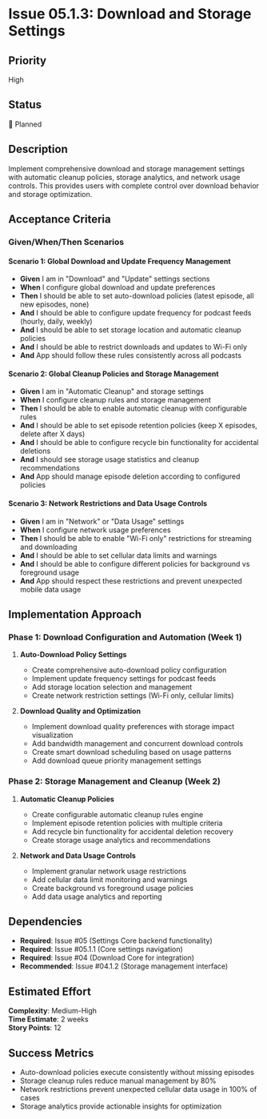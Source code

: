 # Issue 05.1.3: Download and Storage Settings

## Priority
High

## Status
🔄 Planned

## Description
Implement comprehensive download and storage management settings with automatic cleanup policies, storage analytics, and network usage controls. This provides users with complete control over download behavior and storage optimization.

## Acceptance Criteria

### Given/When/Then Scenarios

#### Scenario 1: Global Download and Update Frequency Management
- **Given** I am in "Download" and "Update" settings sections
- **When** I configure global download and update preferences
- **Then** I should be able to set auto-download policies (latest episode, all new episodes, none)
- **And** I should be able to configure update frequency for podcast feeds (hourly, daily, weekly)
- **And** I should be able to set storage location and automatic cleanup policies
- **And** I should be able to restrict downloads and updates to Wi-Fi only
- **And** App should follow these rules consistently across all podcasts

#### Scenario 2: Global Cleanup Policies and Storage Management
- **Given** I am in "Automatic Cleanup" and storage settings
- **When** I configure cleanup rules and storage management
- **Then** I should be able to enable automatic cleanup with configurable rules
- **And** I should be able to set episode retention policies (keep X episodes, delete after X days)
- **And** I should be able to configure recycle bin functionality for accidental deletions
- **And** I should see storage usage statistics and cleanup recommendations
- **And** App should manage episode deletion according to configured policies

#### Scenario 3: Network Restrictions and Data Usage Controls
- **Given** I am in "Network" or "Data Usage" settings
- **When** I configure network usage preferences
- **Then** I should be able to enable "Wi-Fi only" restrictions for streaming and downloading
- **And** I should be able to set cellular data limits and warnings
- **And** I should be able to configure different policies for background vs foreground usage
- **And** App should respect these restrictions and prevent unexpected mobile data usage

## Implementation Approach

### Phase 1: Download Configuration and Automation (Week 1)
1. **Auto-Download Policy Settings**
   - Create comprehensive auto-download policy configuration
   - Implement update frequency settings for podcast feeds
   - Add storage location selection and management
   - Create network restriction settings (Wi-Fi only, cellular limits)

2. **Download Quality and Optimization**
   - Implement download quality preferences with storage impact visualization
   - Add bandwidth management and concurrent download controls
   - Create smart download scheduling based on usage patterns
   - Add download queue priority management settings

### Phase 2: Storage Management and Cleanup (Week 2)
1. **Automatic Cleanup Policies**
   - Create configurable automatic cleanup rules engine
   - Implement episode retention policies with multiple criteria
   - Add recycle bin functionality for accidental deletion recovery
   - Create storage usage analytics and recommendations

2. **Network and Data Usage Controls**
   - Implement granular network usage restrictions
   - Add cellular data limit monitoring and warnings
   - Create background vs foreground usage policies
   - Add data usage analytics and reporting

## Dependencies
- **Required**: Issue #05 (Settings Core backend functionality)
- **Required**: Issue #05.1.1 (Core settings navigation)
- **Required**: Issue #04 (Download Core for integration)
- **Recommended**: Issue #04.1.2 (Storage management interface)

## Estimated Effort
**Complexity**: Medium-High  
**Time Estimate**: 2 weeks  
**Story Points**: 12

## Success Metrics
- Auto-download policies execute consistently without missing episodes
- Storage cleanup rules reduce manual management by 80%
- Network restrictions prevent unexpected cellular data usage in 100% of cases
- Storage analytics provide actionable insights for optimization
